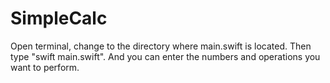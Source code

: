 # SimpleCalc

Open terminal, change to the directory where main.swift is located. Then type "swift main.swift". And you can enter the numbers and operations you want to perform.
